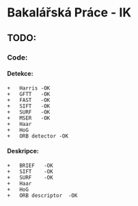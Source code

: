 # Bakalářská Práce - IK

## TODO:
  
### Code:

#### Detekce:

    +   Harris -OK
    +   GFTT   -OK
    +   FAST   -OK
    +   SIFT   -OK
    +   SURF   -OK
    +   MSER   -OK
    +   Haar
    +   HoG
    +   ORB detector -OK   

#### Deskripce:

    +   BRIEF   -OK
    +   SIFT    -OK
    +   SURF    -OK
    +   Haar    
    +   HoG     
    +   ORB descriptor  -OK

